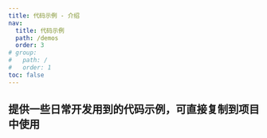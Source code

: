 ```yaml
---
title: 代码示例 - 介绍
nav:
  title: 代码示例
  path: /demos
  order: 3
# group:
#   path: /
#   order: 1
toc: false
---
```


## 提供一些日常开发用到的代码示例，可直接复制到项目中使用
